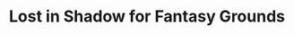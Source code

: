 ---
title: Lost in Shadow for Fantasy Grounds
subtitle: 
image: lost_in_shadow_fg.jpg
alt_image: 
alt: Hidden 
product_link: https://www.dmsguild.com/product/328245/Lost-in-Shadow-Fantasy-Grounds?affiliate_id=1739130
selling_site: DMsGuild
---